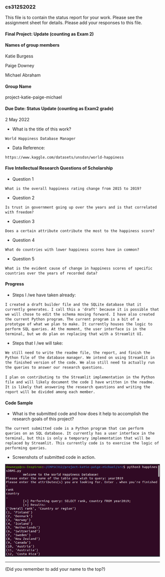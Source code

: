 ### cs312S2022

This file is to contain the status report for your work. Please see the assignment sheet for details. Please add your responses to this file.

####  Final Project: Update (counting as Exam 2)

#### Names of group members

Katie Burgess

Paige Downey

Michael Abraham

#### Group Name

project-katie-paige-michael

#### Due Date: Status Update (counting as Exam2 grade)

2 May 2022


 - What is the title of this work?

 ```
 World Happiness Database Manager
 ```

 - Data Reference:

 ```
 https://www.kaggle.com/datasets/unsdsn/world-happiness
 ```
#### Five Intellectual Research Questions of Scholarship

 - Question 1

 ```
 What is the overall happiness rating change from 2015 to 2019?
 ```

 - Question 2

 ```
 Is trust in government going up over the years and is that correlated with freedom?
 ```

 - Question 3

 ```
 Does a certain attribute contribute the most to the happiness score?
 ```

 - Question 4

 ```
What do countries with lower happiness scores have in common?
 ```

 - Question 5
 
 ```
What is the evident cause of change in happiness scores of specific countries over the years of recorded data?
 ```

#### Progress

- Steps I /we have taken already:

```
I created a draft builder file and the SQLite database that it currently generates. I call this a 'draft' because it is possible that we will chose to edit the schema moving forward. I have also created the current Python program. The current program is a bit of a prototype of what we plan to make. It currently houses the logic to perform SQL queries. At the moment, the user interface is in the terminal, but we do plan on replacing that with a Streamlit UI.
```

- Steps that I /we will take:

```
We still need to write the readme file, the report, and finish the Python file of the database manager. We intend on using Streamlit in the finished version of the code. We also still need to actually run the queries to answer our research questions.

I plan on contributing to the Streamlit implementation in the Python file and will likely document the code I have written in the readme. It is likely that answering the research questions and writing the report will be divided among each member.
```

#### Code Sample

- What is the submitted code and how does it help to accomplish the research goals of this project?

```
The current submitted code is a Python program that can perform queries on an SQL database. It currently has a user interface in the terminal, but this is only a temporary implementation that will be replaced by Streamlit. This currently code is to exercise the logic of performing queries.
```

 - Screenshots of submitted code in action.

![Current submitted code](updateCode.png)


---
(Did you remember to add your name to the top?)
